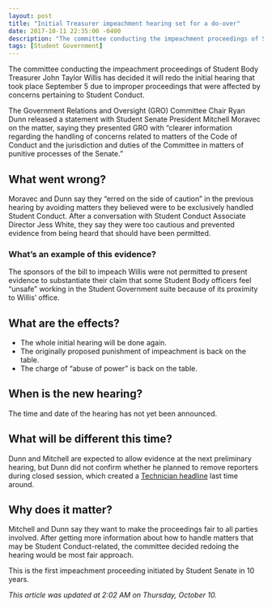 ```yaml
---
layout: post
title: "Initial Treasurer impeachment hearing set for a do-over"
date: 2017-10-11 22:35:00 -0400
description: "The committee conducting the impeachment proceedings of Student Body Treasurer John Taylor Willis has decided it will redo the initial hearing that took place September 5 due to improper proceedings that were affected by concerns pertaining to Student Conduct."
tags: [Student Government]
---
```

The committee conducting the impeachment proceedings of Student Body Treasurer John Taylor Willis has decided it will redo the initial hearing that took place September 5 due to improper proceedings that were affected by concerns pertaining to Student Conduct.

The Government Relations and Oversight (GRO) Committee Chair Ryan Dunn released a statement with Student Senate President Mitchell Moravec on the matter, saying they presented GRO with “clearer information regarding the handling of concerns related to matters of the Code of Conduct and the jurisdiction and duties of the Committee in matters of punitive processes of the Senate.”

## What went wrong?

Moravec and Dunn say they “erred on the side of caution” in the previous hearing by avoiding matters they believed were to be exclusively handled Student Conduct. After a conversation with Student Conduct Associate Director Jess White, they say they were too cautious and prevented evidence from being heard that should have been permitted.

### What’s an example of this evidence?

The sponsors of the bill to impeach Willis were not permitted to present evidence to substantiate their claim that some Student Body officers feel “unsafe” working in the Student Government suite because of its proximity to Willis’ office.

## What are the effects?

+ The whole initial hearing will be done again.
+ The originally proposed punishment of impeachment is back on the table.
+ The charge of “abuse of power” is back on the table.

## When is the new hearing?

The time and date of the hearing has not yet been announced.

## What will be different this time?

Dunn and Mitchell are expected to allow evidence at the next preliminary hearing, but Dunn did not confirm whether he planned to remove reporters during closed session, which created a [Technician headline](http://www.technicianonline.com/news/article_496ee4d6-9374-11e7-98cd-cf58cf169e20.html) last time around.

## Why does it matter?

Mitchell and Dunn say they want to make the proceedings fair to all parties involved. After getting more information about how to handle matters that may be Student Conduct-related, the committee decided redoing the hearing would be most fair approach.

This is the first impeachment proceeding initiated by Student Senate in 10 years.

_This article was updated at 2:02 AM on Thursday, October 10._